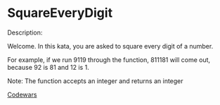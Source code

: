 # SquareEveryDigit

Description:

Welcome. In this kata, you are asked to square every digit of a number.

For example, if we run 9119 through the function, 811181 will come out, because 92 is 81 and 12 is 1.

Note: The function accepts an integer and returns an integer

[Codewars]("https://www.codewars.com/kata/546e2562b03326a88e000020/python")